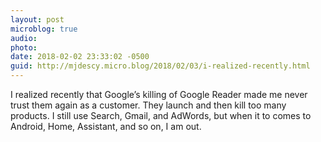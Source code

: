 ```yaml
---
layout: post
microblog: true
audio: 
photo: 
date: 2018-02-02 23:33:02 -0500
guid: http://mjdescy.micro.blog/2018/02/03/i-realized-recently.html
---
```

I realized recently that Google’s killing of Google Reader made me never trust them again as a customer. They launch and then kill too many products. I still use Search, Gmail, and AdWords, but when it to comes to Android, Home, Assistant, and so on, I am out.

